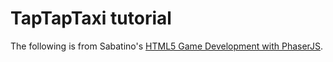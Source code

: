 # TapTapTaxi tutorial

The following is from Sabatino's [HTML5 Game Development with PhaserJS](http://codecaptain.teachable.com/courses/html5-game-development-with-phaserjs).